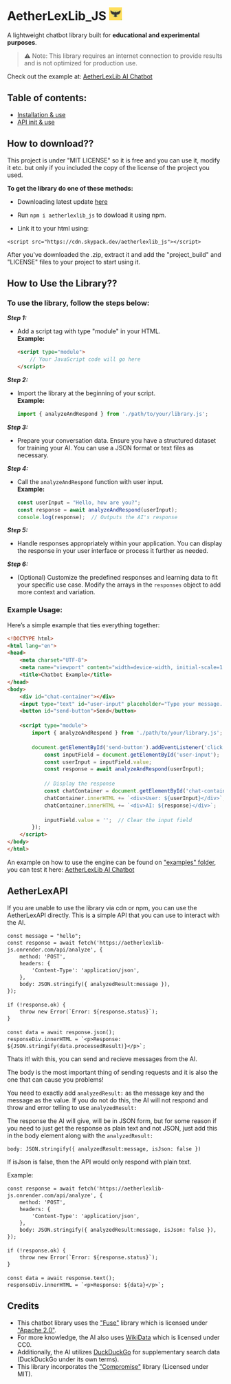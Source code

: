 # AetherLexLib_JS  <img src="https://github.com/Byson94/AetherLexLib_JS/blob/main/Logo.png?raw=true" alt="AetherLexLib Logo" width="30"/>

A lightweight chatbot library built for **educational and experimental purposes**.  
> ⚠️ Note: This library requires an internet connection to provide results and is not optimized for production use.

Check out the example at: [AetherLexLib AI Chatbot](https://byson94.github.io/AetherLexLib_JS/examples/)

## Table of contents:
-  [Installation & use](#how-to-download)
- [API init & use](#AetherLexAPI)

## How to download??
This project is under "MIT LICENSE" so it is free and you can use it, modify it etc. but only if you included the copy of the license of the project you used. 

**To get the library do one of these methods:**

- Downloading latest update [here](https://github.com/Byson94/AetherLexLib_JS/releases)
 
- Run ```npm i aetherlexlib_js``` to dowload it using npm.
 
- Link it to your html using:
```
<script src="https://cdn.skypack.dev/aetherlexlib_js"></script>
```


After you've downloaded the .zip, extract it and add the "project_build" and "LICENSE" files to your project to start using it. 

## How to Use the Library??
### **To use the library, follow the steps below:**

***Step 1:***
- Add a script tag with type "module" in your HTML.  
  **Example:**
  ```html
  <script type="module">
      // Your JavaScript code will go here
  </script>
  ```

***Step 2:***
- Import the library at the beginning of your script.  
  **Example:**
  ```javascript
  import { analyzeAndRespond } from './path/to/your/library.js';
  ```

***Step 3:***
- Prepare your conversation data. Ensure you have a structured dataset for training your AI. You can use a JSON format or text files as necessary.

***Step 4:***
- Call the `analyzeAndRespond` function with user input.  
  **Example:**
  ```javascript
  const userInput = "Hello, how are you?";
  const response = await analyzeAndRespond(userInput);
  console.log(response);  // Outputs the AI's response
  ```

***Step 5:***
- Handle responses appropriately within your application. You can display the response in your user interface or process it further as needed.

***Step 6:***
- (Optional) Customize the predefined responses and learning data to fit your specific use case. Modify the arrays in the `responses` object to add more context and variation.

### **Example Usage:**
Here’s a simple example that ties everything together:

```html
<!DOCTYPE html>
<html lang="en">
<head>
    <meta charset="UTF-8">
    <meta name="viewport" content="width=device-width, initial-scale=1.0">
    <title>Chatbot Example</title>
</head>
<body>
    <div id="chat-container"></div>
    <input type="text" id="user-input" placeholder="Type your message..." />
    <button id="send-button">Send</button>

    <script type="module">
        import { analyzeAndRespond } from './path/to/your/library.js';

        document.getElementById('send-button').addEventListener('click', async () => {
            const inputField = document.getElementById('user-input');
            const userInput = inputField.value;
            const response = await analyzeAndRespond(userInput);
            
            // Display the response
            const chatContainer = document.getElementById('chat-container');
            chatContainer.innerHTML += `<div>User: ${userInput}</div>`;
            chatContainer.innerHTML += `<div>AI: ${response}</div>`;
            
            inputField.value = '';  // Clear the input field
        });
    </script>
</body>
</html>
```

An example on how to use the engine can be found on ["examples" folder](https://github.com/Byson94/AetherLexLib_JS/tree/main/examples), you can test it here: [AetherLexLib AI Chatbot](https://byson94.github.io/AetherLexLib_JS/examples/)


## AetherLexAPI
If you are unable to use the library via cdn or  npm, you can use the AetherLexAPI directly. This is a simple API that you can use to  interact with the AI.

```
const message = "hello";
const response = await fetch('https://aetherlexlib-js.onrender.com/api/analyze', {
    method: 'POST',
    headers: {
        'Content-Type': 'application/json',
    },
    body: JSON.stringify({ analyzedResult:message }),
});

if (!response.ok) {
    throw new Error(`Error: ${response.status}`);
}

const data = await response.json();
responseDiv.innerHTML = `<p>Response: ${JSON.stringify(data.processedResult)}</p>`;
```

Thats it! with this, you can send and recieve  messages from the AI. 

The body is the most important thing of sending requests and it is also the one that can cause you problems!

You need to exactly add `analyzedResult:` as the message  key and the message as the value. If you do not do this, the AI will not respond and throw and error telling to use `analyzedResult:`

The response the AI will give, will be in JSON form, but for some reason if you need to just get the response as plain text and not JSON, just add this in the body element along with the `analyzedResult:`

```
body: JSON.stringify({ analyzedResult:message, isJson: false })
```

If isJson is false, then the API would only respond with plain text.

Example:

```
const response = await fetch('https://aetherlexlib-js.onrender.com/api/analyze', {
    method: 'POST',
    headers: {
        'Content-Type': 'application/json',
    },
    body: JSON.stringify({ analyzedResult:message, isJson: false }),
});

if (!response.ok) {
    throw new Error(`Error: ${response.status}`);
}

const data = await response.text();
responseDiv.innerHTML = `<p>Response: ${data}</p>`;
```

## Credits
- This chatbot library uses the ["Fuse"](https://github.com/krisk/Fuse/tree/v7.0.0) library which is licensed under ["Apache 2.0"](https://www.apache.org/licenses/LICENSE-2.0.html).
- For more knowledge, the AI also uses [WikiData](https://www.wikidata.org/) which is licensed under CC0.
- Additionally, the AI utilizes [DuckDuckGo](https://duckduckgo.com/) for supplementary search data (DuckDuckGo under its own terms).
- This library incorporates the ["Compromise"](https://github.com/spencermountain/compromise) library (Licensed under MIT).
